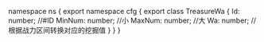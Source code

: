 namespace ns {
	export namespace cfg {
		export class TreasureWa {
			Id: number;		//#ID
			MinNum: number;		//小
			MaxNum: number;		//大
			Wa: number;		//根据战力区间转换对应的挖掘值
		}
	}
}